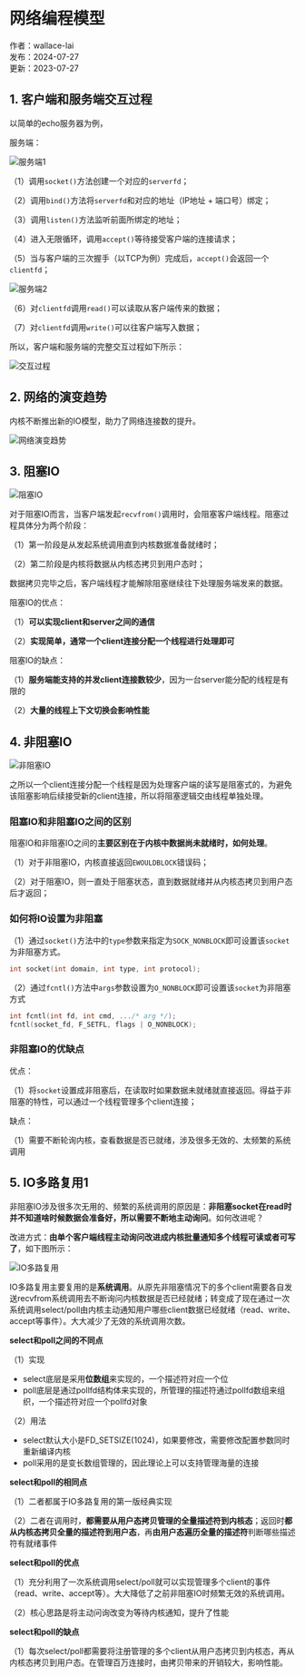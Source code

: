 # 网络编程模型

作者：wallace-lai <br/>
发布：2024-07-27 <br/>
更新：2023-07-27 <br/>

## 1. 客户端和服务端交互过程

以简单的echo服务器为例，

服务端：

![服务端1](../media/images/Network/npm1.png)

（1）调用`socket()`方法创建一个对应的`serverfd`；

（2）调用`bind()`方法将`serverfd`和对应的地址（IP地址 + 端口号）绑定；

（3）调用`listen()`方法监听前面所绑定的地址；

（4）进入无限循环，调用`accept()`等待接受客户端的连接请求；

（5）当与客户端的三次握手（以TCP为例）完成后，`accept()`会返回一个`clientfd`；

![服务端2](../media/images/Network/npm2.png)

（6）对`clientfd`调用`read()`可以读取从客户端传来的数据；

（7）对`clientfd`调用`write()`可以往客户端写入数据；


所以，客户端和服务端的完整交互过程如下所示：

![交互过程](../media/images/Network/npm0.png)

## 2. 网络的演变趋势

内核不断推出新的IO模型，助力了网络连接数的提升。

![网络演变趋势](../media/images/Network/npm3.png)

## 3. 阻塞IO

![阻塞IO](../media/images/Network/npm4.png)

对于阻塞IO而言，当客户端发起`recvfrom()`调用时，会阻塞客户端线程。阻塞过程具体分为两个阶段：

（1）第一阶段是从发起系统调用直到内核数据准备就绪时；

（2）第二阶段是内核将数据从内核态拷贝到用户态时；

数据拷贝完毕之后，客户端线程才能解除阻塞继续往下处理服务端发来的数据。

阻塞IO的优点：

（1）**可以实现client和server之间的通信**

（2）**实现简单，通常一个client连接分配一个线程进行处理即可**

阻塞IO的缺点：

（1）**服务端能支持的并发client连接数较少**，因为一台server能分配的线程是有限的

（2）**大量的线程上下文切换会影响性能**

## 4. 非阻塞IO

![非阻塞IO](../media/images/Network/npm5.png)

之所以一个client连接分配一个线程是因为处理客户端的读写是阻塞式的，为避免该阻塞影响后续接受新的client连接，所以将阻塞逻辑交由线程单独处理。

### 阻塞IO和非阻塞IO之间的区别

阻塞IO和非阻塞IO之间的**主要区别在于内核中数据尚未就绪时，如何处理**。

（1）对于非阻塞IO，内核直接返回`EWOULDBLOCK`错误码；

（2）对于阻塞IO，则一直处于阻塞状态，直到数据就绪并从内核态拷贝到用户态后才返回；

### 如何将IO设置为非阻塞

（1）通过`socket()`方法中的`type`参数来指定为`SOCK_NONBLOCK`即可设置该`socket`为非阻塞方式。

```c
int socket(int domain, int type, int protocol);
```

（2）通过`fcntl()`方法中`args`参数设置为`O_NONBLOCK`即可设置该`socket`为非阻塞方式

```c
int fcntl(int fd, int cmd, .../* arg */);
fcntl(socket_fd, F_SETFL, flags | O_NONBLOCK);
```

### 非阻塞IO的优缺点

优点：

（1）将`socket`设置成非阻塞后，在读取时如果数据未就绪就直接返回。得益于非阻塞的特性，可以通过一个线程管理多个client连接；

缺点：

（1）需要不断轮询内核，查看数据是否已就绪，涉及很多无效的、太频繁的系统调用

## 5. IO多路复用1

非阻塞IO涉及很多次无用的、频繁的系统调用的原因是：**非阻塞socket在read时并不知道啥时候数据会准备好，所以需要不断地主动询问**。如何改进呢？

改进方式：**由单个客户端线程主动询问改进成内核批量通知多个线程可读或者可写了**，如下图所示：

![IO多路复用](../media/images/Network/npm6.png)

IO多路复用主要复用的是**系统调用**。从原先非阻塞情况下的多个client需要各自发送recvfrom系统调用去不断询问内核数据是否已经就绪；转变成了现在通过一次系统调用select/poll由内核主动通知用户哪些client数据已经就绪（read、write、accept等事件）。大大减少了无效的系统调用次数。

**select和poll之间的不同点**

（1）实现

- select底层是采用**位数组**来实现的，一个描述符对应一个位
- poll底层是通过pollfd结构体来实现的，所管理的描述符通过pollfd数组来组织，一个描述符对应一个pollfd对象

（2）用法

- select默认大小是FD_SETSIZE(1024)，如果要修改，需要修改配置参数同时重新编译内核
- poll采用的是变长数组管理的，因此理论上可以支持管理海量的连接

**select和poll的相同点**

（1）二者都属于IO多路复用的第一版经典实现

（2）二者在调用时，**都需要从用户态拷贝管理的全量描述符到内核态**；返回时**都从内核态拷贝全量的描述符到用户态**，再**由用户态遍历全量的描述符**判断哪些描述符有就绪事件

**select和poll的优点**

（1）充分利用了一次系统调用select/poll就可以实现管理多个client的事件（read、write、accept等）。大大降低了之前非阻塞IO时频繁无效的系统调用。

（2）核心思路是将主动问询改变为等待内核通知，提升了性能

**select和poll的缺点**

（1）每次select/poll都需要将注册管理的多个client从用户态拷贝到内核态，再从内核态拷贝到用户态。在管理百万连接时，由拷贝带来的开销较大，影响性能。



